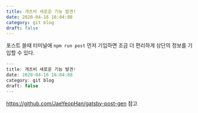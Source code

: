 ```yaml
---
title: 개츠비 새로운 기능 발견!
date: 2020-04-16 16:04:88
category: git blog
draft: false
---
```


포스트 쓸때 터미널에 `npm run post` 먼저 기입하면 조금 더 편리하게 상단의 정보를 기입할 수 있다. 

```javascript
---
title: 개츠비 새로운 기능 발견!
date: 2020-04-16 16:04:88
category: git blog
draft: false
---


```
https://github.com/JaeYeopHan/gatsby-post-gen 참고
